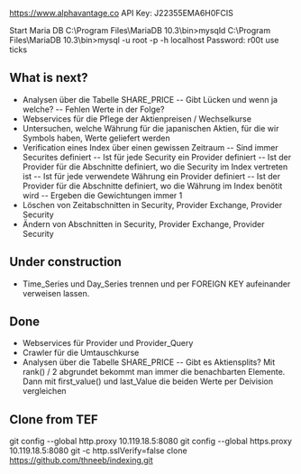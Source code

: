 https://www.alphavantage.co
API Key: J22355EMA6H0FCIS

Start Maria DB
C:\Program Files\MariaDB 10.3\bin>mysqld
C:\Program Files\MariaDB 10.3\bin>mysql -u root -p -h localhost
Password: r00t
use ticks

What is next?
-------------
- Analysen über die Tabelle SHARE_PRICE
-- Gibt Lücken und wenn ja welche?
-- Fehlen Werte in der Folge?
- Webservices für die Pflege der Aktienpreisen / Wechselkurse
- Untersuchen, welche Währung für die japanischen Aktien, für die wir Symbols haben, Werte geliefert werden
- Verification eines Index über einen gewissen Zeitraum
-- Sind immer Securites definiert
-- Ist für jede Security ein Provider definiert
-- Ist der Provider für die Abschnitte definiert, wo die Security im Index vertreten ist
-- Ist für jede verwendete Währung ein Provider definiert
-- Ist der Provider für die Abschnitte definiert, wo die Währung im Index benötit wird
-- Ergeben die Gewichtungen immer 1
- Löschen von Zeitabschnitten in Security, Provider Exchange, Provider Security
- Ändern von Abschnitten in Security, Provider Exchange, Provider Security

Under construction
------------------
- Time_Series und Day_Series trennen und per FOREIGN KEY aufeinander verweisen lassen.

Done
----
- Webservices für Provider und Provider_Query
- Crawler für die Umtauschkurse
- Analysen über die Tabelle SHARE_PRICE
-- Gibt es Aktiensplits? Mit rank() / 2 abgrundet bekommt man immer die benachbarten Elemente. Dann mit first_value() und last_Value die beiden Werte per Deivision vergleichen

Clone from TEF
--------------
git config --global http.proxy 10.119.18.5:8080
git config --global https.proxy 10.119.18.5:8080
git -c http.sslVerify=false clone https://github.com/thneeb/indexing.git
